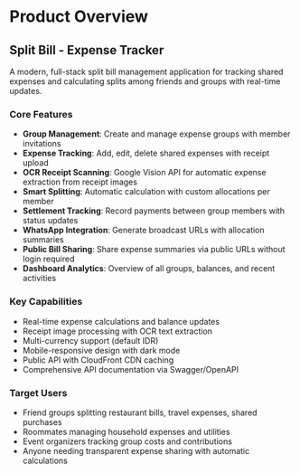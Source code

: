 # Product Overview

## Split Bill - Expense Tracker

A modern, full-stack split bill management application for tracking shared expenses and calculating splits among friends and groups with real-time updates.

### Core Features

- **Group Management**: Create and manage expense groups with member invitations
- **Expense Tracking**: Add, edit, delete shared expenses with receipt upload
- **OCR Receipt Scanning**: Google Vision API for automatic expense extraction from receipt images
- **Smart Splitting**: Automatic calculation with custom allocations per member
- **Settlement Tracking**: Record payments between group members with status updates
- **WhatsApp Integration**: Generate broadcast URLs with allocation summaries
- **Public Bill Sharing**: Share expense summaries via public URLs without login required
- **Dashboard Analytics**: Overview of all groups, balances, and recent activities

### Key Capabilities

- Real-time expense calculations and balance updates
- Receipt image processing with OCR text extraction
- Multi-currency support (default IDR)
- Mobile-responsive design with dark mode
- Public API with CloudFront CDN caching
- Comprehensive API documentation via Swagger/OpenAPI

### Target Users

- Friend groups splitting restaurant bills, travel expenses, shared purchases
- Roommates managing household expenses and utilities
- Event organizers tracking group costs and contributions
- Anyone needing transparent expense sharing with automatic calculations
